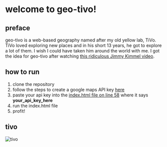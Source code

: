 # welcome to geo-tivo!

## preface
geo-tivo is a web-based geography named after my old yellow lab, TiVo. TiVo loved exploring new places and in his short 13 years, he got to explore a lot of them. I wish I could have taken him around the world with me. I got the idea for geo-tivo after watching [this ridiculous Jimmy Kimmel video]( https://www.youtube.com/watch?v=kRh1zXFKC_o).

## how to run
1. clone the repository
2. follow the steps to create a google maps API key [here](https://developers.google.com/maps/documentation/javascript/get-api-key)
3. paste your api key into the [index.html file on line 58](https://github.com/mayaschwarz/geotivo-web/blob/main/json/index.html#L58) where it says **your_api_key_here**
4. run the index.html file
5. profit!

## tivo
![tivo](./imgs/tivo.jpg)
